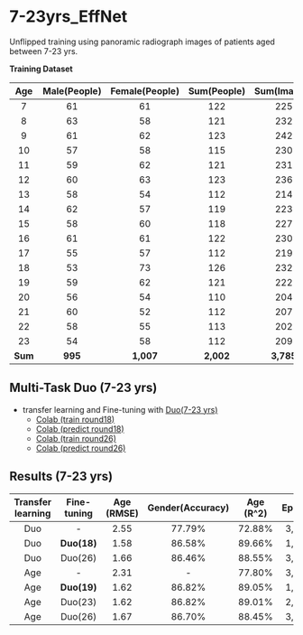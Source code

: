 # 7-23yrs_EffNet
Unflipped training using panoramic radiograph images of patients aged between 7-23 yrs.

**Training Dataset**

|  Age  | Male(People)  | Female(People)  | Sum(People)  |  Sum(Images) |
|:-----:|:-------------:|:---------------:|:------------:|:------------:|
|  7    |      61       |       61        |      122     |      225     |
|  8    |      63       |       58        |      121     |      232     |
|  9    |      61       |       62        |      123     |      242     |
|  10   |      57       |       58        |      115     |      230     |
|  11   |      59       |       62        |      121     |      231     |
|  12   |      60       |       63        |      123     |      236     |
|  13   |      58       |       54        |      112     |      214     |
|  14   |      62       |       57        |      119     |      223     |
|  15   |      58       |       60        |      118     |      227     |
|  16   |      61       |       61        |      122     |      230     |
|  17   |      55       |       57        |      112     |      219     |
|  18   |      53       |       73        |      126     |      232     |
|  19   |      59       |       62        |      121     |      222     |
|  20   |      56       |       54        |      110     |      204     |
|  21   |      60       |       52        |      112     |      207     |
|  22   |      58       |       55        |      113     |      202     |
|  23   |      54       |       58        |      112     |      209     |
|**Sum**|    **995**    |    **1,007**    |   **2,002**  |   **3,785**  |

## Multi-Task Duo (7-23 yrs)
* transfer learning and Fine-tuning with [Duo(7-23 yrs)](Multi-Task_Duo)
  * [Colab (train round18)](https://colab.research.google.com/drive/1EYq2TfD1rz-_dcLBhubZ09I1wOeyBVgA?usp=sharing)
  * [Colab (predict round18)](https://colab.research.google.com/drive/1pTBi_36uTNoY1OToI5wMf3zQtQBduRGO?usp=sharing)
  * [Colab (train round26)](https://colab.research.google.com/drive/1-7xOYkyl0wohi6GfH9OVuh9-QQdl37J7?usp=sharing)
  * [Colab (predict round26)](https://colab.research.google.com/drive/19AqXF1kcoouylNK7bjoRptikT9c2_ZGk?usp=sharing)

## Results (7-23 yrs)
|  Transfer learning  | Fine-tuning  | Age (RMSE)  | Gender(Accuracy)  |  Age (R^2) | Epochs |
| :------------------:|:------------:|:-----------:|:-----------------:|:----------:|:------:|
|         Duo         |      -       |     2.55    |      77.79%       |   72.88%   |  3,000 |
|         Duo         |  **Duo(18)** |     1.58    |      86.58%       |   89.66%   |  1,500 |
|         Duo         |    Duo(26)   |     1.66    |      86.46%       |   88.55%   |  3,500 |
|         Age         |      -       |     2.31    |        -          |   77.80%   |  3,250 |
|         Age         | **Duo(19)**  |     1.62    |      86.82%       |   89.05%   |  1,500 |
|         Age         |   Duo(23)    |     1.62    |      86.82%       |   89.01%   |  2,500 |
|         Age         |   Duo(26)    |     1.67    |      86.70%       |   88.45%   |  3,250 |


